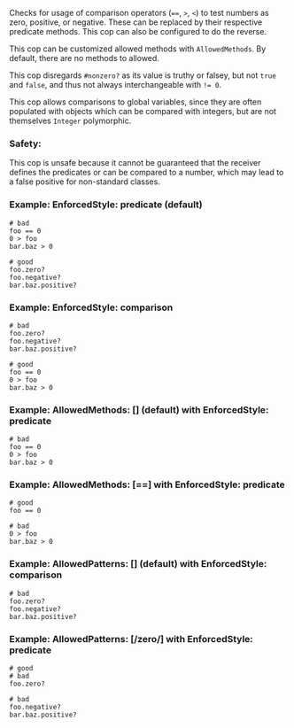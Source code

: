 Checks for usage of comparison operators (`==`,
`>`, `<`) to test numbers as zero, positive, or negative.
These can be replaced by their respective predicate methods.
This cop can also be configured to do the reverse.

This cop can be customized allowed methods with `AllowedMethods`.
By default, there are no methods to allowed.

This cop disregards `#nonzero?` as its value is truthy or falsey,
but not `true` and `false`, and thus not always interchangeable with
`!= 0`.

This cop allows comparisons to global variables, since they are often
populated with objects which can be compared with integers, but are
not themselves `Integer` polymorphic.

### Safety:

This cop is unsafe because it cannot be guaranteed that the receiver
defines the predicates or can be compared to a number, which may lead
to a false positive for non-standard classes.

### Example: EnforcedStyle: predicate (default)
    # bad
    foo == 0
    0 > foo
    bar.baz > 0

    # good
    foo.zero?
    foo.negative?
    bar.baz.positive?

### Example: EnforcedStyle: comparison
    # bad
    foo.zero?
    foo.negative?
    bar.baz.positive?

    # good
    foo == 0
    0 > foo
    bar.baz > 0

### Example: AllowedMethods: [] (default) with EnforcedStyle: predicate
    # bad
    foo == 0
    0 > foo
    bar.baz > 0

### Example: AllowedMethods: [==] with EnforcedStyle: predicate
    # good
    foo == 0

    # bad
    0 > foo
    bar.baz > 0

### Example: AllowedPatterns: [] (default) with EnforcedStyle: comparison
    # bad
    foo.zero?
    foo.negative?
    bar.baz.positive?

### Example: AllowedPatterns: [/zero/] with EnforcedStyle: predicate
    # good
    # bad
    foo.zero?

    # bad
    foo.negative?
    bar.baz.positive?
